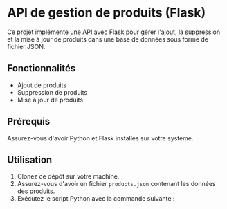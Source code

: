 # API de gestion de produits (Flask)

Ce projet implémente une API avec Flask pour gérer l'ajout, la suppression et la mise à jour de produits dans une base de données sous forme de fichier JSON.

## Fonctionnalités

- Ajout de produits
- Suppression de produits
- Mise à jour de produits

## Prérequis

Assurez-vous d'avoir Python et Flask installés sur votre système.

## Utilisation

1. Clonez ce dépôt sur votre machine.
2. Assurez-vous d'avoir un fichier `products.json` contenant les données des produits.
3. Exécutez le script Python avec la commande suivante :
